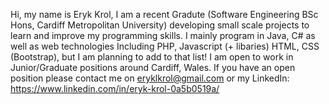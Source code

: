 Hi, my name is Eryk Krol, I am a recent Gradute (Software Engineering BSc Hons, Cardiff Metropolitan University) developing small scale projects to learn and improve my programming skills. I mainly program in Java, C# as well as web technologies Including PHP, Javascript (+ libaries) HTML, CSS (Bootstrap), but I am planning to add to that list! 
I am open to work in Junior/Graduate positions around Cardiff, Wales. If you have an open position please contact me on eryklkrol@gmail.com or my LinkedIn: https://www.linkedin.com/in/eryk-krol-0a5b0519a/

